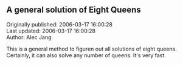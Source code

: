 ## A general solution of Eight Queens  
Originally published: 2006-03-17 16:00:28  
Last updated: 2006-03-17 16:00:28  
Author: Alec Jang  
  
This is a general method to figuren out all solutions of eight queens. Certainly, it can also solve any number of queens. It's very fast.